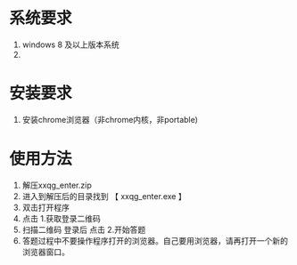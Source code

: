 # 系统要求
1. windows 8 及以上版本系统
2. 
# 安装要求
1. 安装chrome浏览器（非chrome内核，非portable)

# 使用方法
1. 解压xxqg_enter.zip
2. 进入到解压后的目录找到  【 xxqg_enter.exe 】
3. 双击打开程序
4. 点击 1.获取登录二维码
5. 扫描二维码 登录后 点击 2.开始答题
6. 答题过程中不要操作程序打开的浏览器。自己要用浏览器，请再打开一个新的浏览器窗口。

